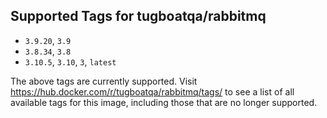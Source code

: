 ## Supported Tags for tugboatqa/rabbitmq

* `3.9.20`, `3.9`
* `3.8.34`, `3.8`
* `3.10.5`, `3.10`, `3`, `latest`

The above tags are currently supported. Visit https://hub.docker.com/r/tugboatqa/rabbitmq/tags/ to see a list of all available tags for this image, including those that are no longer supported.
